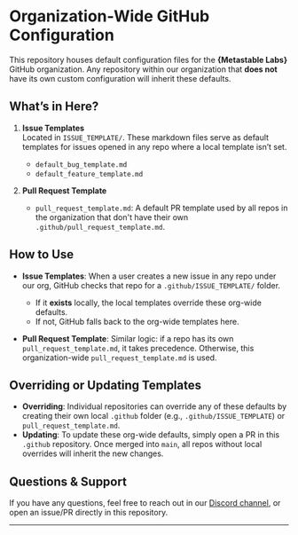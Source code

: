 # Organization-Wide GitHub Configuration

This repository houses default configuration files for the **\{Metastable Labs\}** GitHub organization. Any repository within our organization that **does not** have its own custom configuration will inherit these defaults.

## What’s in Here?

1. **Issue Templates**  
   Located in `ISSUE_TEMPLATE/`. These markdown files serve as default templates for issues opened in any repo where a local template isn’t set.

   - `default_bug_template.md`
   - `default_feature_template.md`

2. **Pull Request Template**
   - `pull_request_template.md`: A default PR template used by all repos in the organization that don't have their own `.github/pull_request_template.md`.

## How to Use

- **Issue Templates**: When a user creates a new issue in any repo under our org, GitHub checks that repo for a `.github/ISSUE_TEMPLATE/` folder.

  - If it **exists** locally, the local templates override these org-wide defaults.
  - If not, GitHub falls back to the org-wide templates here.

- **Pull Request Template**: Similar logic: if a repo has its own `pull_request_template.md`, it takes precedence. Otherwise, this organization-wide `pull_request_template.md` is used.

## Overriding or Updating Templates

- **Overriding**: Individual repositories can override any of these defaults by creating their own local `.github` folder (e.g., `.github/ISSUE_TEMPLATE`) or `pull_request_template.md`.
- **Updating**: To update these org-wide defaults, simply open a PR in this `.github` repository. Once merged into `main`, all repos without local overrides will inherit the new changes.

## Questions & Support

If you have any questions, feel free to reach out in our [Discord channel](https://discord.gg/Etcxdvxj), or open an issue/PR directly in this repository.

---
